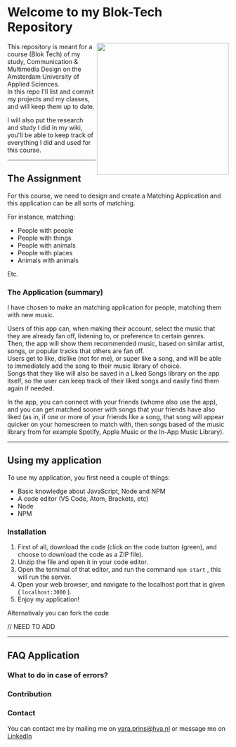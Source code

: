 # Welcome to my Blok-Tech Repository

<img src="https://user-images.githubusercontent.com/27287809/162638935-1ce9cafb-3544-4d41-a136-86e3c6eee140.png" width="300" align="right">

This repository is meant for a course (Blok Tech) of my study, Communication & Multimedia Design on the Amsterdam University of Applied Sciences. <br>
In this repo I'll list and commit my projects and my classes, and will keep them up to date.

I will also put the research and study I did in my wiki, you'll be able to keep track of everything I did and used for this course.

--------------------------------------------

## The Assignment

For this course, we need to design and create a Matching Application and this application can be all sorts of matching.

For instance, matching:
* People with people
* People with things
* People with animals
* People with places
* Animals with animals

Etc.

### The Application (summary)

I have chosen to make an matching application for people, matching them with new music.

Users of this app can, when making their account, select the music that they are already fan off, listening to, or preference to certain genres. <br>
Then, the app will show them recommended music, based on similar artist, songs, or popular tracks that others are fan off. <br>
Users get to like, dislike (not for me), or super like a song, and will be able to immediately add the song to their music library of choice. <br>
Songs that they like will also be saved in a Liked Songs library on the app itself, so the user can keep track of their liked songs and easily find them again if needed.

In the app, you can connect with your friends (whome also use the app), and you can get matched sooner with songs that your friends have also liked (as in, if one or more of your friends like a song, that song will appear quicker on your homescreen to match with, then songs based of the music library from for example Spotify, Apple Music or the In-App Music Library).


--------------------------------------------

## Using my application

To use my application, you first need a couple of things:

- Basic knowledge about JavaScript, Node and NPM
- A code editor (VS Code, Atom, Brackets, etc)
- Node
- NPM

### Installation

1. First of all, download the code (click on the code button (green), and choose to download the code as a ZIP file).
2. Unzip the file and open it in your code editor.
3. Open the ternimal of that editor, and run the command `npm start` , this will run the server.
4. Open your web browser, and navigate to the localhost port that is given ( `localhost:3000` ).
5. Enjoy my application!

Alternativaly you can fork the code

// NEED TO ADD


--------------------------------------------

## FAQ Application

### What to do in case of errors?

### Contribution

### Contact

You can contact me by mailing me on [yara.prins@hva.nl](mailto:yara.prins@hva.nl) or message me on [LinkedIn](https://www.linkedin.com/in/yara-p-2570248b)


